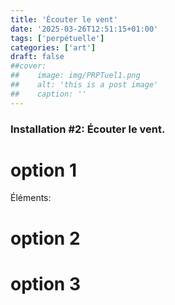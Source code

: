 ```yaml
---
title: 'Écouter le vent'
date: '2025-03-26T12:51:15+01:00'
tags: ['perpétuelle']
categories: ['art']
draft: false
##cover:
##    image: img/PRPTuel1.png
##    alt: 'this is a post image'
##    caption: ''
---
```

### Installation #2: Écouter le vent.


# option 1
 

Éléments:


# option 2


# option 3
